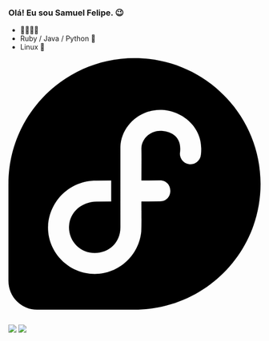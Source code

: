 ### Olá! Eu sou Samuel Felipe. 😉

- 🧑‍💻🇧🇷
- Ruby / Java / Python 👾
- Linux 🐧

<svg role="img" viewBox="0 0 24 24" xmlns="http://www.w3.org/2000/svg"><title>Fedora</title><path d="M12.001 0C5.376 0 .008 5.369.004 11.992H.002v9.287h.002A2.726 2.726 0 0 0 2.73 24h9.275c6.626-.004 11.993-5.372 11.993-11.997C23.998 5.375 18.628 0 12 0zm2.431 4.94c2.015 0 3.917 1.543 3.917 3.671 0 .197.001.395-.03.619a1.002 1.002 0 0 1-1.137.893 1.002 1.002 0 0 1-.842-1.175 2.61 2.61 0 0 0 .013-.337c0-1.207-.987-1.672-1.92-1.672-.934 0-1.775.784-1.777 1.672.016 1.027 0 2.046 0 3.07l1.732-.012c1.352-.028 1.368 2.009.016 1.998l-1.748.013c-.004.826.006.677.002 1.093 0 0 .015 1.01-.016 1.776-.209 2.25-2.124 4.046-4.424 4.046-2.438 0-4.448-1.993-4.448-4.437.073-2.515 2.078-4.492 4.603-4.469l1.409-.01v1.996l-1.409.013h-.007c-1.388.04-2.577.984-2.6 2.47a2.438 2.438 0 0 0 2.452 2.439c1.356 0 2.441-.987 2.441-2.437l-.001-7.557c0-.14.005-.252.02-.407.23-1.848 1.883-3.256 3.754-3.256z"/></svg>
  

  ##
  
  
<div>
  <a href="https://instagram.com/samuelf_felipe" target="_blank"><img src="https://img.shields.io/badge/-Instagram-%23E4405F?style=for-the-badge&logo=instagram&logoColor=white" target="_blank"></a>
  <a href = "mailto:samuelzfelipe01@gmail.com"><img src="https://img.shields.io/badge/-Gmail-%23333?style=for-the-badge&logo=gmail&logoColor=white" target="_blank"></a>
</div> 
